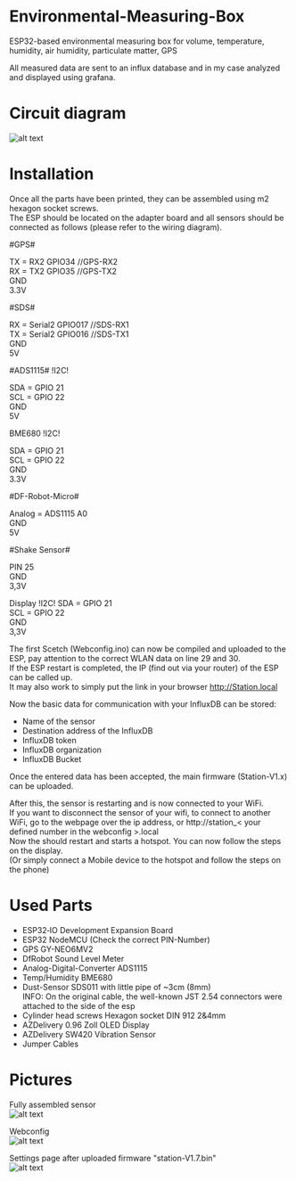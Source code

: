 # Environmental-Measuring-Box
ESP32-based environmental measuring box for volume, temperature, humidity, air humidity, particulate matter, GPS

All measured data are sent to an influx database and in my case analyzed and displayed using grafana.

# Circuit diagram

![alt text](https://github.com/doubery/Environmental-Measuring-Box/blob/main/images/BI-Sensor_Neu_Steckplatine.png)

# Installation
Once all the parts have been printed, they can be assembled using m2 hexagon socket screws. <br/>
The ESP should be located on the adapter board and all sensors should be connected as follows (please refer to the wiring diagram). <br/>

#GPS#

TX = RX2 GPIO34       //GPS-RX2 <br/>
RX = TX2 GPIO35       //GPS-TX2 <br/>
GND <br/>
3.3V <br/>

#SDS#

RX = Serial2	  GPIO017   //SDS-RX1 <br/>
TX = Serial2   	GPIO016   //SDS-TX1 <br/>
GND <br/>
5V <br/>

#ADS1115# !I2C!

SDA = GPIO 21 <br/>
SCL = GPIO 22 <br/>
GND <br/>
5V <br/>

BME680 !I2C!

SDA = GPIO 21 <br/>
SCL = GPIO 22 <br/>
GND <br/>
3.3V <br/>

#DF-Robot-Micro#

Analog = ADS1115 A0 <br/>
GND <br/>
5V <br/>

#Shake Sensor#

PIN 25 <br/>
GND  <br/>
3,3V <br/>

Display !I2C!
SDA = GPIO 21 <br/>
SCL = GPIO 22 <br/>
GND <br/>
3,3V <br/>

The first Scetch (Webconfig.ino) can now be compiled and uploaded to the ESP, pay attention to the correct WLAN data on line 29 and 30. <br/>
If the ESP restart is completed, the IP (find out via your router) of the ESP can be called up. <br/>
It may also work to simply put the link in your browser http://Station.local <br/>

Now the basic data for communication with your InfluxDB can be stored:

- Name of the sensor
- Destination address of the InfluxDB
- InfluxDB token
- InfluxDB organization
- InfluxDB Bucket

Once the entered data has been accepted, the main firmware (Station-V1.x) can be uploaded.

After this, the sensor is restarting and is now connected to your WiFi.  <br/>
If you want to disconnect the sensor of your wifi, to connect to another WiFi, go to the webpage over the ip address, or http://station_< your defined number in the webconfig >.local  <br/>
Now the should restart and starts a hotspot. You can now follow the steps on the display. <br/>
(Or simply connect a Mobile device to the hotspot and follow the steps on the phone) <br/>

# Used Parts

- ESP32‑IO Development Expansion Board
- ESP32 NodeMCU (Check the correct PIN-Number)
- GPS GY-NEO6MV2
- DfRobot Sound Level Meter
- Analog-Digital-Converter ADS1115
- Temp/Humidity BME680
- Dust-Sensor SDS011 with little pipe of ~3cm (8mm) <br/>
  INFO: On the original cable, the well-known JST 2.54 connectors were attached to the side of the esp
- Cylinder head screws Hexagon socket DIN 912 2&4mm
- AZDelivery 0.96 Zoll OLED Display
- AZDelivery SW420 Vibration Sensor
- Jumper Cables

# Pictures

Fully assembled sensor <br/>
![alt text](https://github.com/doubery/Environmental-Measuring-Box/blob/main/images/Seite_Ausschnitt.JPG)

Webconfig <br/>
![alt text](https://github.com/doubery/Environmental-Measuring-Box/blob/Initial-configuration/images/Webconfig.png)

Settings page after uploaded firmware "station-V1.7.bin" <br/>
![alt text](https://github.com/doubery/Environmental-Measuring-Box/blob/Initial-configuration/images/Weboberflaeche.png)





